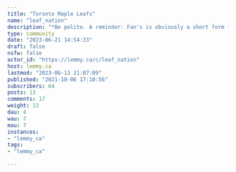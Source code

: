 ```yaml
---
title: "Toronto Maple Leafs" 
name: "leaf_nation"
description: "*Be polite. A reminder: Fan's is obviously a short form for 'Fanatics' so disagree politely. No flaming and/or Racism.*"
type: community
date: "2023-06-21 14:54:33"
draft: false
nsfw: false
actor_id: "https://lemmy.ca/c/leaf_nation"
host: lemmy.ca
lastmod: "2023-06-13 21:07:09"
published: "2021-10-06 17:10:56"
subscribers: 64
posts: 13
comments: 17
weight: 13
dau: 4
wau: 7
mau: 7
instances:
- "lemmy_ca"
tags: 
- "lemmy_ca"

---
```

